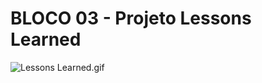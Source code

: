 # BLOCO 03 - Projeto Lessons Learned

![Lessons Learned.gif](https://github.com/WBomfim/trybe_exercicios/blob/main/fundamentos/bloco_03_introdu%C3%A7%C3%A3o-html-e-css/projeto_lessons-learned/imagens/Lessons%20Learned.gif)